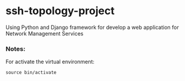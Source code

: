 # ssh-topology-project
Using Python and Django framework for develop a web application for Network Management Services

### Notes:
For activate the virtual environment:
```
source bin/activate
```
